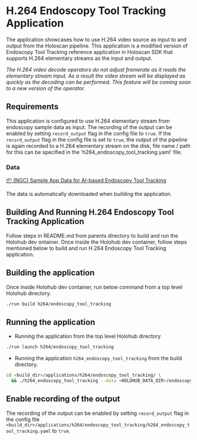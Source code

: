 # H.264 Endoscopy Tool Tracking Application

The application showcases how to use H.264 video source as input to and output
from the Holoscan pipeline. This application is a modified version of Endoscopy
Tool Tracking reference application in Holoscan SDK that supports H.264
elementary streams as the input and output.

_The H.264 video decode operators do not adjust framerate as it reads the elementary
stream input. As a result the video stream will be displayed as quickly as the decoding can be
performed. This feature will be coming soon to a new version of the operator._

## Requirements

This application is configured to use H.264 elementary stream from endoscopy
sample data as input. The recording of the output can be enabled by setting
`record_output` flag in the config file to `true`. If the `record_output` flag
in the config file is set to `true`, the output of the pipeline is again
recorded to a H.264 elementary stream on the disk, file name / path for this
can be specified in the 'h264_endoscopy_tool_tracking.yaml' file.

### Data

[📦️ (NGC) Sample App Data for AI-based Endoscopy Tool Tracking](https://catalog.ngc.nvidia.com/orgs/nvidia/teams/clara-holoscan/resources/holoscan_endoscopy_sample_data)

The data is automatically downloaded when building the application.

## Building And Running H.264 Endoscopy Tool Tracking Application

Follow steps in README.md from parents directory to build and run the Holohub
dev ontainer. Once inside the Holohub dev container, follow steps mentioned
below to build and run H.264 Endoscopy Tool Tracking application.

## Building the application

Once inside Holohub dev container, run below command from a top level Holohub
directory.

```bash
./run build h264/endoscopy_tool_tracking
```

## Running the application

* Running the application from the top level Holohub directory

```bash
./run launch h264/endoscopy_tool_tracking
```

* Running the application `h264_endoscopy_tool_tracking` from the build directory.

```bash
cd <build_dir>/applications/h264/endoscopy_tool_tracking/ \
  && ./h264_endoscopy_tool_tracking --data <HOLOHUB_DATA_DIR>/endoscopy
```

## Enable recording of the output

The recording of the output can be enabled by setting `record_output` flag in
the config file
`<build_dir>/applications/h264/endoscopy_tool_tracking/h264_endoscopy_tool_tracking.yaml`
to `true`.

